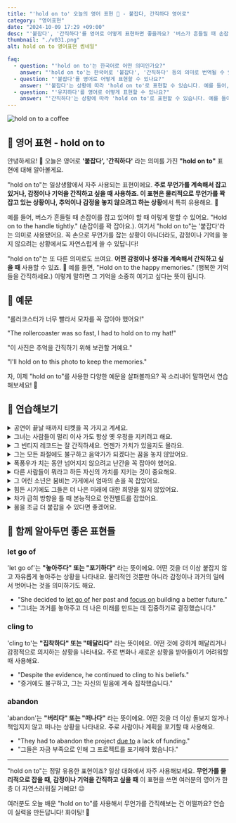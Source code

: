 ```yaml
---
title: "'hold on to' 오늘의 영어 표현 🤲 - 붙잡다, 간직하다 영어로"
category: "영어표현"
date: "2024-10-09 17:29 +09:00"
desc: "'붙잡다', '간직하다'를 영어로 어떻게 표현하면 좋을까요? '버스가 흔들릴 때 손잡이를 잡고 있어야 해요.', '이 사진은 추억을 간직하기 위해 보관할 거예요.' 등을 영어로 표현하는 법을 배워봅시다. 다양한 예문을 통해서 연습하고 본인의 표현으로 만들어 보세요."
thumbnail: "./v031.png"
alt: hold on to 영어표현 썸네일"

faq:
  - question: "'hold on to'는 한국어로 어떤 의미인가요?"
    answer: "'hold on to'는 한국어로 '붙잡다', '간직하다' 등의 의미로 번역될 수 있습니다. 물리적으로 무언가를 꽉 잡거나, 감정이나 기억을 간직하려고 할 때 사용합니다."
  - question: "'붙잡다'를 영어로 어떻게 표현할 수 있나요?"
    answer: "'붙잡다'는 상황에 따라 'hold on to'로 표현할 수 있습니다. 예를 들어, '손잡이를 꽉 잡아요'는 'Hold on to the handle tightly'로 말할 수 있습니다."
  - question: "'유지하다'를 영어로 어떻게 표현할 수 있나요?"
    answer: "'간직하다'는 상황에 따라 'hold on to'로 표현할 수 있습니다. 예를 들어, '행복한 기억들을 간직하세요'는 'Hold on to the happy memories'로 말할 수 있습니다."
---
```


![hold on to a coffee](./v031-1.jpg)

## 🌟 영어 표현 - hold on to

안녕하세요! 👋 오늘은 영어로 **'붙잡다', '간직하다'** 라는 의미를 가진 **"hold on to"** 표현에 대해 알아볼게요.

"hold on to"는 일상생활에서 자주 사용되는 표현이에요. **주로 무언가를 계속해서 잡고 있거나, 감정이나 기억을 간직하고 싶을 때 사용하죠. 이 표현은 물리적으로 무언가를 꽉 잡고 있는 상황이나, 추억이나 감정을 놓지 않으려고 하는 상황**에서 특히 유용해요. 👐

예를 들어, 버스가 흔들릴 때 손잡이를 잡고 있어야 할 때 이렇게 말할 수 있어요. "Hold on to the handle tightly." (손잡이를 꽉 잡아요.). 여기서 "hold on to"는 '붙잡다'라는 의미로 사용됐어요. 꼭 손으로 무언가를 잡는 상황이 아니더라도, 감정이나 기억을 놓지 않으려는 상황에서도 자연스럽게 쓸 수 있답니다!

"hold on to"는 또 다른 의미로도 쓰여요. **어떤 감정이나 생각을 계속해서 간직하고 싶을 때** 사용할 수 있죠. 💭 예를 들면, "Hold on to the happy memories." (행복한 기억들을 간직하세요.) 이렇게 말하면 그 기억을 소중히 여기고 싶다는 뜻이 됩니다.

<script async src="https://pagead2.googlesyndication.com/pagead/js/adsbygoogle.js?client=ca-pub-1465612013356152"
     crossorigin="anonymous"></script>
<!-- engple-horizontal-ad -->

<ins class="adsbygoogle"
     style="display:block"
     data-ad-client="ca-pub-1465612013356152"
     data-ad-slot="2106896038"
     data-ad-format="auto"
     data-full-width-responsive="true"></ins>

<script>
     (adsbygoogle = window.adsbygoogle || []).push({});
</script>

## 📖 예문

"롤러코스터가 너무 빨라서 모자를 꼭 잡아야 했어요!"

"The rollercoaster was so fast, I had to hold on to my hat!"

"이 사진은 추억을 간직하기 위해 보관할 거예요."

"I'll hold on to this photo to keep the memories."

자, 이제 "hold on to"를 사용한 다양한 예문을 살펴볼까요? 꼭 소리내어 말하면서 연습해보세요! 🚀

## 💬 연습해보기

<details>
<summary>공연이 끝날 때까지 티켓을 꼭 가지고 계세요.</summary>
<span><a href="/blog/in-english/232.make-sure/">Make sure</a> you hold on to your ticket until the end of the show.</span>
</details>

<details>
<summary>그녀는 사람들이 멀리 이사 가도 항상 옛 우정을 지키려고 해요.</summary>
<span>She always tries to hold on to old friendships, even when people move away.</span>
</details>

<details>
<summary>그 빈티지 레코드는 잘 간직하세요. 언젠가 가치가 있을지도 몰라요.</summary>
<span>You should hold on to those vintage records; they might be worth something someday.</span>
</details>

<details>
<summary>그는 모든 좌절에도 불구하고 음악가가 되겠다는 꿈을 놓지 않았어요.</summary>
<span>He held on to his dream of becoming a musician <a href="/blog/in-english/341.despite/">despite</a> all the setbacks.</span>
</details>

<details>
<summary>폭풍우가 치는 동안 넘어지지 않으려고 난간을 꼭 잡아야 했어요.</summary>
<span>During the storm, I had to hold on to the railing to keep from falling.</span>
</details>

<details>
<summary>다른 사람들이 뭐라고 하든 자신의 가치를 지키는 것이 중요해요.</summary>
<span>It's important to hold on to your values, <a href="/blog/in-english/229.no-matter-what/">no matter what</a> others say.</span>
</details>

<details>
<summary>그 어린 소년은 붐비는 가게에서 엄마의 손을 꼭 잡았어요.</summary>
<span>The little boy held on to his mom's hand tightly in the crowded store.</span>
</details>

<details>
<summary>힘든 시기에도 그들은 더 나은 미래에 대한 희망을 잃지 않았어요.</summary>
<span>Even in <a href="/blog/in-english/183.tough/">tough</a> times, they <a href="/blog/in-english/175.manage-to/">managed to</a> hold on to their hope for a better future.</span>
</details>

<details>
<summary>차가 급히 방향을 틀 때 본능적으로 안전벨트를 잡았어요.</summary>
<span>As the car swerved, I instinctively held on to the seatbelt.</span>
</details>

<details>
<summary>봄을 조금 더 붙잡을 수 있다면 좋겠어요.</summary>
<span>If I could hold on to spring just a little bit longer, I would.</span>
</details>

## 🤝 함께 알아두면 좋은 표현들

### let go of

'let go of'는 **"놓아주다" 또는 "포기하다"** 라는 뜻이에요. 어떤 것을 더 이상 붙잡지 않고 자유롭게 놓아주는 상황을 나타내요. 물리적인 것뿐만 아니라 감정이나 과거의 일에서 벗어나는 것을 의미하기도 해요.

- "She decided to [let go of](/blog/in-english/013.let-go-if/) her past and [focus on](/blog/in-english/186.focus-on/) building a better future."
- "그녀는 과거를 놓아주고 더 나은 미래를 만드는 데 집중하기로 결정했습니다."

### cling to

'cling to'는 **"집착하다" 또는 "매달리다"** 라는 뜻이에요. 어떤 것에 강하게 매달리거나 감정적으로 의지하는 상황을 나타내요. 주로 변화나 새로운 상황을 받아들이기 어려워할 때 사용해요.

- "Despite the evidence, he continued to cling to his beliefs."
- "증거에도 불구하고, 그는 자신의 믿음에 계속 집착했습니다."

### abandon

'abandon'는 **"버리다" 또는 "떠나다"** 라는 뜻이에요. 어떤 것을 더 이상 돌보지 않거나 책임지지 않고 떠나는 상황을 나타내요. 주로 사람이나 계획을 포기할 때 사용해요.

- "They had to abandon the project [due to](/blog/in-english/335.due-to/) a lack of funding."
- "그들은 자금 부족으로 인해 그 프로젝트를 포기해야 했습니다."

---

"hold on to"는 정말 유용한 표현이죠? 일상 대화에서 자주 사용해보세요. **무언가를 물리적으로 잡을 때, 감정이나 기억을 간직하고 싶을 때** 이 표현을 쓰면 여러분의 영어가 한층 더 자연스러워질 거예요! 😉

여러분도 오늘 배운 "hold on to"를 사용해서 무언가를 간직해보는 건 어떨까요? 연습이 실력을 만든답니다! 화이팅! 💪
